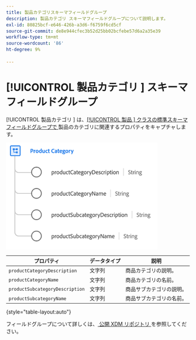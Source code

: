 ```yaml
---
title: 製品カテゴリスキーマフィールドグループ
description: 製品カテゴリ スキーマフィールドグループについて説明します。
exl-id: 80825bcf-e646-426b-a3d6-f6759f6cd5cf
source-git-commit: de8e944cfec3b52d25bb02bcfebe57d6a2a35e39
workflow-type: tm+mt
source-wordcount: '86'
ht-degree: 9%

---
```


# [!UICONTROL  製品カテゴリ ] スキーマフィールドグループ

[!UICONTROL  製品カテゴリ ] は、[[!UICONTROL  製品 ] クラスの標準スキーマフィールドグループで ](../../classes/product.md) 製品のカテゴリに関連するプロパティをキャプチャします。

![](../../images/field-groups/product/product-category.png)

| プロパティ | データタイプ | 説明 |
| --- | --- | --- |
| `productCategoryDescription` | 文字列 | 商品カテゴリの説明。 |
| `productCategoryName` | 文字列 | 商品カテゴリの名前。 |
| `productSubcategoryDescription` | 文字列 | 商品サブカテゴリの説明。 |
| `productSubcategoryName` | 文字列 | 商品サブカテゴリの名前。 |

{style="table-layout:auto"}

フィールドグループについて詳しくは、[ 公開 XDM リポジトリ ](https://github.com/adobe/xdm/blob/master/docs/reference/fieldgroups/product/product-category.schema.json) を参照してください。
